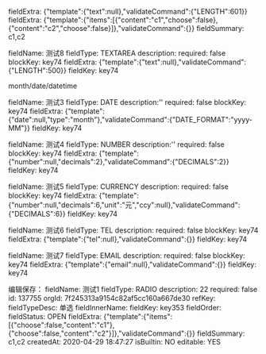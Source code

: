 fieldExtra: {"template":{"text":null},"validateCommand":{"LENGTH":601}}
fieldExtra: {"template":{"items":[{"content":"c1","choose":false},{"content":"c2","choose":false}]},"validateCommand":{}}
fieldSummary: c1,c2

<!-- 多行文本框 -->
fieldName: 测试8
fieldType: TEXTAREA
description: 
required: false
blockKey: key74
fieldExtra: {"template":{"text":null},"validateCommand":{"LENGTH":500}}
fieldKey: key74

<!-- 日期-月份 -->
month/date/datetime

fieldName: 测试3
fieldType: DATE
description:'' 
required: false
blockKey: key74
fieldExtra: {"template":{"date":null,"type":"month"},"validateCommand":{"DATE_FORMAT":"yyyy-MM"}}
fieldKey: key74

<!-- 数字 -->
fieldName: 测试4
fieldType: NUMBER
description:'' 
required: false
blockKey: key74
fieldExtra: {"template":{"number":null,"decimals":2},"validateCommand":{"DECIMALS":2}}
fieldKey: key74

<!-- 金额 -->
fieldName: 测试5
fieldType: CURRENCY
description: 
required: false
blockKey: key74
fieldExtra: {"template":{"number":null,"decimals":6,"unit":"元","ccy":null},"validateCommand":{"DECIMALS":6}}
fieldKey: key74

<!-- 电话 -->
fieldName: 测试6
fieldType: TEL
description: 
required: false
blockKey: key74
fieldExtra: {"template":{"tel":null},"validateCommand":{}}
fieldKey: key74

<!-- 邮箱 -->
fieldName: 测试7
fieldType: EMAIL
description: 
required: false
blockKey: key74
fieldExtra: {"template":{"email":null},"validateCommand":{}}
fieldKey: key74

编辑保存：
fieldName: 测试1
fieldType: RADIO
description: 22
required: false
id: 137755
orgId: 7f245313a9154c82af5cc160a667de30
refKey:
fieldTypeDesc: 单选
fieldInnerName:
fieldKey: key353
fieldOrder:
fieldStatus: OPEN
fieldExtra: {"template":{"items":[{"choose":false,"content":"c1"},{"choose":false,"content":"c2"}]},"validateCommand":{}}
fieldSummary: c1,c2
createdAt: 2020-04-29 18:47:27
isBuiltin: NO
editable: YES
